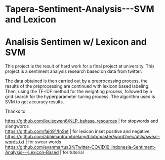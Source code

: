 # Tapera-Sentiment-Analysis---SVM and Lexicon
Analisis Sentimen w/ Lexicon and SVM
============================================================
This project is the result of hard work for a final project at university. This project is a sentiment analysis research based on data from twitter.

The data obtained is then carried out by a preprocessing process, the results of the preprocessing are continued with lexicon based labeling. Then, using the TF-IDF method for the weighting process, followed by a grid search for the hyperparameter tuning process. The algorithm used is SVM to get accuracy results.

Thanks to:

https://github.com/louisowen6/NLP_bahasa_resources | for stopwords and slangwords<br>
https://github.com/fajri91/InSet | for lexicon inset positive and negative <br>
https://github.com/abhimantramb/elang/blob/master/word2vec/utils/swear-words.txt | for swear words<br>
https://github.com/evanmartua34/Twitter-COVID19-Indonesia-Sentiment-Analysis---Lexicon-Based | for tutorial